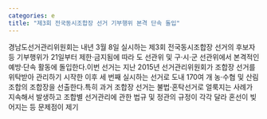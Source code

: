 ```yaml
---
categories: e
title: "제3회 전국동시조합장 선거 기부행위 본격 단속 돌입"
---
```

경남도선거관리위원회는 내년 3월 8일 실시하는 제3회 전국동시조합장 선거의 후보자 등 기부행위가 21일부터 제한·금지됨에 따라 도 선관위 및 구·시·군 선관위에서 본격적인 예방·단속 활동에 돌입한다.이번 선거는 지난 2015년 선거관리위원회가 조합장 선거를 위탁받아 관리하기 시작한 이후 세 번째 실시하는 선거로 도내 170여 개 농·수협 및 산림조합의 조합장을 선출한다.특히 과거 조합장 선거는 불법·혼탁선거로 얼룩지는 사례가 지속해서 발생하고 조합별 선거관리에 관한 법규 및 정관의 규정이 각각 달라 혼선이 빚어지는 등 문제점이 제기